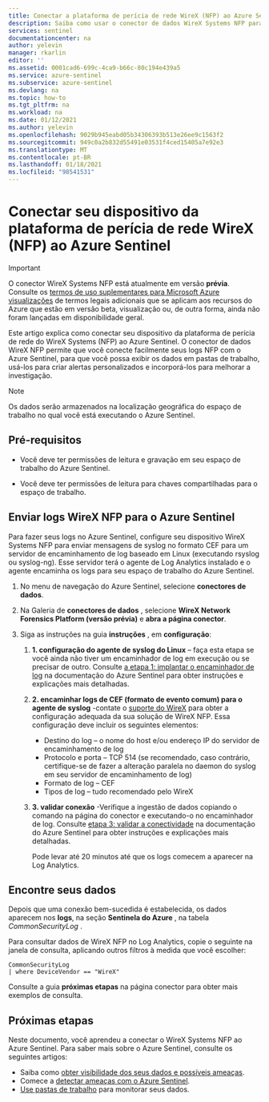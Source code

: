 ```yaml
---
title: Conectar a plataforma de perícia de rede WireX (NFP) ao Azure Sentinel | Microsoft Docs
description: Saiba como usar o conector de dados WireX Systems NFP para efetuar pull WireX logs de NFP para o Azure Sentinel. Exiba dados de WireX NFP em pastas de trabalho, crie alertas e melhore a investigação.
services: sentinel
documentationcenter: na
author: yelevin
manager: rkarlin
editor: ''
ms.assetid: 0001cad6-699c-4ca9-b66c-80c194e439a5
ms.service: azure-sentinel
ms.subservice: azure-sentinel
ms.devlang: na
ms.topic: how-to
ms.tgt_pltfrm: na
ms.workload: na
ms.date: 01/12/2021
ms.author: yelevin
ms.openlocfilehash: 9029b945eabd05b34306393b513e26ee9c1563f2
ms.sourcegitcommit: 949c0a2b832d55491e03531f4ced15405a7e92e3
ms.translationtype: MT
ms.contentlocale: pt-BR
ms.lasthandoff: 01/18/2021
ms.locfileid: "98541531"
---
```

# <a name="connect-your-wirex-network-forensics-platform-nfp-appliance-to-azure-sentinel"></a>Conectar seu dispositivo da plataforma de perícia de rede WireX (NFP) ao Azure Sentinel

> [!IMPORTANT]
> O conector WireX Systems NFP está atualmente em versão **prévia**. Consulte os [termos de uso suplementares para Microsoft Azure visualizações](https://azure.microsoft.com/support/legal/preview-supplemental-terms/) de termos legais adicionais que se aplicam aos recursos do Azure que estão em versão beta, visualização ou, de outra forma, ainda não foram lançadas em disponibilidade geral.

Este artigo explica como conectar seu dispositivo da plataforma de perícia de rede do WireX Systems (NFP) ao Azure Sentinel. O conector de dados WireX NFP permite que você conecte facilmente seus logs NFP com o Azure Sentinel, para que você possa exibir os dados em pastas de trabalho, usá-los para criar alertas personalizados e incorporá-los para melhorar a investigação. 

> [!NOTE] 
> Os dados serão armazenados na localização geográfica do espaço de trabalho no qual você está executando o Azure Sentinel.

## <a name="prerequisites"></a>Pré-requisitos

- Você deve ter permissões de leitura e gravação em seu espaço de trabalho do Azure Sentinel.

- Você deve ter permissões de leitura para chaves compartilhadas para o espaço de trabalho.

## <a name="send-wirex-nfp-logs-to-azure-sentinel"></a>Enviar logs WireX NFP para o Azure Sentinel

Para fazer seus logs no Azure Sentinel, configure seu dispositivo WireX Systems NFP para enviar mensagens de syslog no formato CEF para um servidor de encaminhamento de log baseado em Linux (executando rsyslog ou syslog-ng). Esse servidor terá o agente de Log Analytics instalado e o agente encaminha os logs para seu espaço de trabalho do Azure Sentinel.

1. No menu de navegação do Azure Sentinel, selecione **conectores de dados**.

1. Na Galeria de **conectores de dados** , selecione **WireX Network Forensics Platform (versão prévia)** e **abra a página conector**.

1. Siga as instruções na guia **instruções** , em **configuração**:

    1. **1. configuração do agente de syslog do Linux** – faça esta etapa se você ainda não tiver um encaminhador de log em execução ou se precisar de outro. Consulte [a etapa 1: implantar o encaminhador de log](connect-cef-agent.md) na documentação do Azure Sentinel para obter instruções e explicações mais detalhadas.

    1. **2. encaminhar logs de CEF (formato de evento comum) para o agente de syslog** -contate o [suporte do WireX](https://wirexsystems.com/contact-us/) para obter a configuração adequada da sua solução de WireX NFP. Essa configuração deve incluir os seguintes elementos:
        - Destino do log – o nome do host e/ou endereço IP do servidor de encaminhamento de log
        - Protocolo e porta – TCP 514 (se recomendado, caso contrário, certifique-se de fazer a alteração paralela no daemon do syslog em seu servidor de encaminhamento de log)
        - Formato de log – CEF
        - Tipos de log – tudo recomendado pelo WireX

    1. **3. validar conexão** -Verifique a ingestão de dados copiando o comando na página do conector e executando-o no encaminhador de log. Consulte [etapa 3: validar a conectividade](connect-cef-verify.md) na documentação do Azure Sentinel para obter instruções e explicações mais detalhadas.

        Pode levar até 20 minutos até que os logs comecem a aparecer na Log Analytics.

## <a name="find-your-data"></a>Encontre seus dados

Depois que uma conexão bem-sucedida é estabelecida, os dados aparecem nos **logs**, na seção **Sentinela do Azure** , na tabela *CommonSecurityLog* .

Para consultar dados de WireX NFP no Log Analytics, copie o seguinte na janela de consulta, aplicando outros filtros à medida que você escolher:

```kusto
CommonSecurityLog 
| where DeviceVendor == "WireX"
```

Consulte a guia **próximas etapas** na página conector para obter mais exemplos de consulta.

## <a name="next-steps"></a>Próximas etapas
Neste documento, você aprendeu a conectar o WireX Systems NFP ao Azure Sentinel. Para saber mais sobre o Azure Sentinel, consulte os seguintes artigos:
- Saiba como [obter visibilidade dos seus dados e possíveis ameaças](quickstart-get-visibility.md).
- Comece a [detectar ameaças com o Azure Sentinel](tutorial-detect-threats-built-in.md).
- [Use pastas de trabalho](tutorial-monitor-your-data.md) para monitorar seus dados.